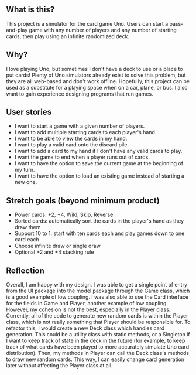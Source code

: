 ## What is this?
This project is a simulator for the card game Uno.
Users can start a pass-and-play game with any number of players and any number of starting cards,
then play using an infinite randomized deck.

## Why?
I love playing Uno, but sometimes I don't have a deck to use or a place to put cards!
Plenty of Uno simulators already exist to solve this problem, but they are all web-based and don't work offline.
Hopefully, this project can be used as a substitute for a playing space when on a car, plane, or bus.
I also want to gain experience designing programs that run games.

## User stories
- I want to start a game with a given number of players.
- I want to add multiple starting cards to each player's hand.
- I want to be able to view the cards in my hand.
- I want to play a valid card onto the discard pile.
- I want to add a card to my hand if I don't have any valid cards to play.
- I want the game to end when a player runs out of cards.
- I want to have the option to save the current game at the beginning of my turn.
- I want to have the option to load an existing game instead of starting a new one.

## Stretch goals (beyond minimum product)
- Power cards: +2, +4, Wild, Skip, Reverse
- Sorted cards: automatically sort the cards in the player's hand as they draw them
- Support 10 to 1: start with ten cards each and play games down to one card each
- Choose infinite draw or single draw
- Optional +2 and +4 stacking rule

## Reflection
Overall, I am happy with my design. I was able to get a single point of entry from the UI
package into the model package through the Game class, which is a good example of low coupling.
I was also able to use the Card interface for the fields in Game and Player, another example of low coupling.
However, my cohesion is not the best, especially in the Player class. Currently, all of the code to generate new 
random cards is within the Player class, which is not really something that Player should be responsible for.
To refactor this, I would create a new Deck class which handles card generation. This could be a utility class with
static methods, or a Singleton if I want to keep track of state in the deck in the future (for example, to keep track
of what cards have been played to more accurately simulate Uno card distribution).
Then, my methods in Player can call the Deck class's methods to draw new random cards.
This way, I can easily change card generation later without affecting the Player class at all.

